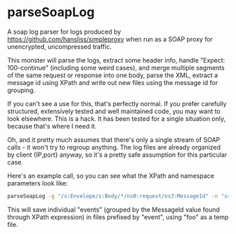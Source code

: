 # parseSoapLog
A soap log parser for logs produced by https://github.com/hansliss/simpleproxy when run as a SOAP proxy for unencrypted, uncompressed traffic.

This monster will parse the logs, extract some header info, handle "Expect: 100-continue" (including some weird cases), and merge multiple
segments of the same request or response into one body, parse the XML, extract a message id using XPath and write out new files using the
message id for grouping.

If you can't see a use for this, that's perfectly normal.
If you prefer carefully structured, extensively tested and well maintained code, you may want to look elsewhere. This is a hack. It has been
tested for a single situation only, because that's where I need it.

Oh, and it pretty much assumes that there's only a single stream of SOAP calls - it won't try to regroup anything. The log files are already
organized by client {IP,port} anyway, so it's a pretty safe assumption for this particular case.

Here's an example call, so you can see what the XPath and namespace parameters look like:
```bash
parseSoapLog -g "/s:Envelope/s:Body/*/ns0:request/ns3:MessageId" -n "s=http://schemas.xmlsoap.org/soap/envelope/ ns0=http://www.systemhuset.com/iec/v1 ns3=http://www.systemhuset.com/iec/data/v1" -o event -t foo trace_20200916_192.168.4.10_12345
```

This will save individual "events" (grouped by the MessageId value found through XPath expression) in files prefixed by "event", using "foo" as a temp file.

